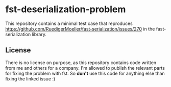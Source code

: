 # fst-deserialization-problem

This repository contains a minimal test case that reproduces https://github.com/RuedigerMoeller/fast-serialization/issues/270 in the fast-serialization library.

## License

There is no license on purpose, as this repository contains code written from me and others for a company. I'm allowed to publish the relevant parts for fixing the problem with fst. So **don't** use this code for anything else than fixing the linked issue :)